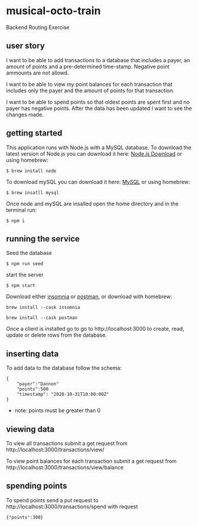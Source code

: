 # musical-octo-train
Backend Routing Exercise

## user story
I want to be able to add transactions to a database that includes a payer, an amount of points and a pre-determined time-stamp. Negative point ammounts are not allowd.

I want to be able to view my point balances for each transaction that includes only the payer and the amount of points for that transaction.

I want to be able to spend points so that oldest points are spent first and no payer has negative points. After the data has been updated I want to see the changes made.

## getting started
This application runs with Node.js with a MySQL database. To download the latest version of Node.js you can download it here: [Node.js Download](https://nodejs.org/en/download/) or using homebrew:
```
$ brew install node 
```
To download mySQL you can download it here: [MySQL](https://dev.mysql.com/downloads/mysql/)
or using homebrew:
```
$ brew insatll mysql
```
Once node and mySQL are insalled open the home directory and in the terminal run:
```
$ npm i
```


## running the service
Seed the database 
```
$ npm run seed
```
start the server
```
$ npm start
```
Download either [insomnia](https://insomnia.rest/download) or [postman](https://www.postman.com/downloads/), or
 download with homebrew:
```
brew install --cask insomnia
```
```
brew install --cask postman
```
Once a client is installed go to go to http://localhost:3000 to create, read, update or delete rows from the database.

## inserting data
To add data to the database follow the schema:
```
{
    "payer":"Dannon"
    "points":500
    "timestamp": "2020-10-31T10:00:00Z"
}
```
- note: points must be greater than 0

## viewing data
To view all transactions submit a get request from http://localhost:3000/transactions/view/

To view point balances for each transaction submit a get request from http://localhost:3000/transactions/view/balance

## spending points
To spend points send a put request to http://localhost:3000/transactions/spend
with request 
```
{"points":300}
```